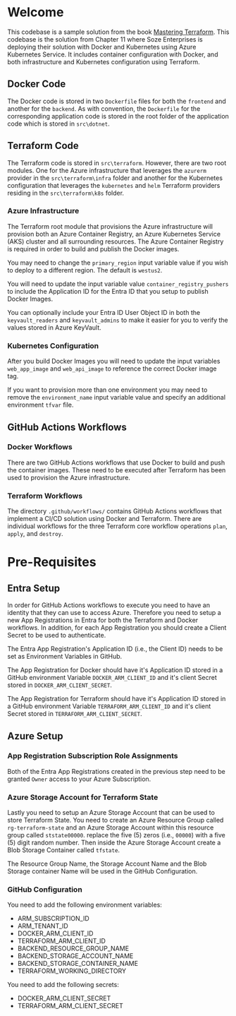 # Welcome

This codebase is a sample solution from the book [Mastering Terraform](https://amzn.to/3XNjHhx). This codebase is the solution from Chapter 11 where Soze Enterprises is deploying their solution with Docker and Kubernetes using Azure Kubernetes Service. It includes container configuration with Docker, and both infrastructure and Kubernetes configuration using Terraform.

## Docker Code

The Docker code is stored in two `Dockerfile` files for both the `frontend` and another for the `backend`. As with convention, the `Dockerfile` for the corresponding application code is stored in the root folder of the application code which is stored in `src\dotnet`.

## Terraform Code

The Terraform code is stored in `src\terraform`. However, there are two root modules. One for the Azure infrastructure that leverages the `azurerm` provider in the `src\terraform\infra` folder and another for the Kubernetes configuration that leverages the `kubernetes` and `helm` Terraform providers residing in the `src\terraform\k8s` folder.

### Azure Infrastructure
The Terraform root module that provisions the Azure infrastructure will provision both an Azure Container Registry, an Azure Kubernetes Service (AKS) cluster and all surrounding resources. The Azure Container Registry is required in order to build and publish the Docker images.

You may need to change the `primary_region` input variable value if you wish to deploy to a different region. The default is `westus2`.

You will need to update the input variable value `container_registry_pushers` to include the Application ID for the Entra ID that you setup to publish Docker Images.

You can optionally include your Entra ID User Object ID in both the `keyvault_readers` and `keyvault_admins` to make it easier for you to verify the values stored in Azure KeyVault.

### Kubernetes Configuration

After you build Docker Images you will need to update the input variables `web_app_image` and `web_api_image` to reference the correct Docker image tag.

If you want to provision more than one environment you may need to remove the `environment_name` input variable value and specify an additional environment `tfvar` file.

## GitHub Actions Workflows

### Docker Workflows
There are two GitHub Actions workflows that use Docker to build and push the container images. These need to be executed after Terraform has been used to provision the Azure infrastructure.

### Terraform Workflows
The directory `.github/workflows/` contains GitHub Actions workflows that implement a CI/CD solution using Docker and Terraform. There are individual workflows for the three Terraform core workflow operations `plan`, `apply`, and `destroy`.

# Pre-Requisites

## Entra Setup

In order for GitHub Actions workflows to execute you need to have an identity that they can use to access Azure. Therefore you need to setup a new App Registrations in Entra for both the Terraform and Docker workflows. In addition, for each App Registration you should create a Client Secret to be used to authenticate.

The Entra App Registration's Application ID (i.e., the Client ID) needs to be set as Environment Variables in GitHub.

The App Registration for Docker should have it's Application ID stored in a GitHub environment Variable `DOCKER_ARM_CLIENT_ID` and it's client Secret stored in `DOCKER_ARM_CLIENT_SECRET`.

The App Registration for Terraform should have it's Application ID stored in a GitHub environment Variable `TERRAFORM_ARM_CLIENT_ID` and it's client Secret stored in `TERRAFORM_ARM_CLIENT_SECRET`.

## Azure Setup

### App Registration Subscription Role Assignments

Both of the Entra App Registrations created in the previous step need to be granted `Owner` access to your Azure Subscription.

### Azure Storage Account for Terraform State

Lastly you need to setup an Azure Storage Account that can be used to store Terraform State. You need to create an Azure Resource Group called `rg-terraform-state` and an Azure Storage Account within this resource group called `ststate00000`. replace the five (5) zeros (i.e., `00000`) with a five (5) digit random number. Then inside the Azure Storage Account create a Blob Storage Container called `tfstate`.

The Resource Group Name, the Storage Account Name and the Blob Storage container Name will be used in the GitHub Configuration.

### GitHub Configuration

You need to add the following environment variables:

- ARM_SUBSCRIPTION_ID
- ARM_TENANT_ID
- DOCKER_ARM_CLIENT_ID
- TERRAFORM_ARM_CLIENT_ID
- BACKEND_RESOURCE_GROUP_NAME
- BACKEND_STORAGE_ACCOUNT_NAME
- BACKEND_STORAGE_CONTAINER_NAME
- TERRAFORM_WORKING_DIRECTORY

You need to add the following secrets:

- DOCKER_ARM_CLIENT_SECRET
- TERRAFORM_ARM_CLIENT_SECRET